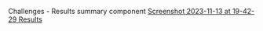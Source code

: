 Challenges - Results summary component
[Screenshot 2023-11-13 at 19-42-29 Results](https://github.com/eldmar/results-summary-component/assets/14968180/0fe7156c-c4a5-4645-99f0-5746c3c8fc53)
